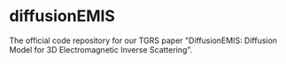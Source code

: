 # diffusionEMIS
The official code repository for our TGRS paper "DiffusionEMIS: Diffusion Model for 3D Electromagnetic Inverse Scattering".
